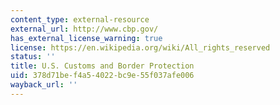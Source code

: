 ```yaml
---
content_type: external-resource
external_url: http://www.cbp.gov/
has_external_license_warning: true
license: https://en.wikipedia.org/wiki/All_rights_reserved
status: ''
title: U.S. Customs and Border Protection
uid: 378d71be-f4a5-4022-bc9e-55f037afe006
wayback_url: ''
---
```

